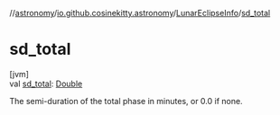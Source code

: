 //[astronomy](../../../index.md)/[io.github.cosinekitty.astronomy](../index.md)/[LunarEclipseInfo](index.md)/[sd_total](sd_total.md)

# sd_total

[jvm]\
val [sd_total](sd_total.md): [Double](https://kotlinlang.org/api/latest/jvm/stdlib/kotlin/-double/index.html)

The semi-duration of the total phase in minutes, or 0.0 if none.
